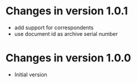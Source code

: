 Changes in version 1.0.1
==========================

- add support for correspondents
- use document id as archive serial number

Changes in version 1.0.0
==========================

- Initial version
